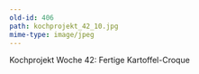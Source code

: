 ```yaml
---
old-id: 406
path: kochprojekt_42_10.jpg
mime-type: image/jpeg
---
```

Kochprojekt Woche 42:
Fertige Kartoffel-Croque

